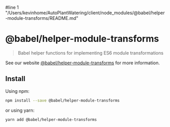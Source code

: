 #line 1 "/Users/kevinhome/AutoPlantWatering/client/node_modules/@babel/helper-module-transforms/README.md"
# @babel/helper-module-transforms

> Babel helper functions for implementing ES6 module transformations

See our website [@babel/helper-module-transforms](https://babeljs.io/docs/babel-helper-module-transforms) for more information.

## Install

Using npm:

```sh
npm install --save @babel/helper-module-transforms
```

or using yarn:

```sh
yarn add @babel/helper-module-transforms
```
